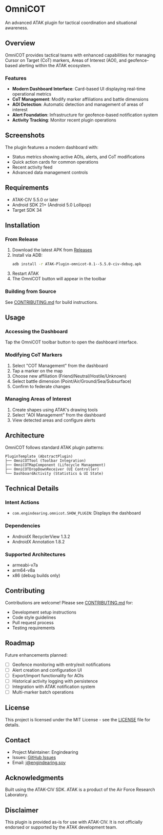 # OmniCOT

An advanced ATAK plugin for tactical coordination and situational awareness.

## Overview

OmniCOT provides tactical teams with enhanced capabilities for managing Cursor on Target (CoT) markers, Areas of Interest (AOI), and geofence-based alerting within the ATAK ecosystem.

### Features

- **Modern Dashboard Interface**: Card-based UI displaying real-time operational metrics
- **CoT Management**: Modify marker affiliations and battle dimensions
- **AOI Detection**: Automatic detection and management of areas of interest
- **Alert Foundation**: Infrastructure for geofence-based notification system
- **Activity Tracking**: Monitor recent plugin operations

## Screenshots

The plugin features a modern dashboard with:
- Status metrics showing active AOIs, alerts, and CoT modifications
- Quick action cards for common operations
- Recent activity feed
- Advanced data management controls

## Requirements

- ATAK-CIV 5.5.0 or later
- Android SDK 21+ (Android 5.0 Lollipop)
- Target SDK 34

## Installation

### From Release

1. Download the latest APK from [Releases](../../releases)
2. Install via ADB:
   ```bash
   adb install -r ATAK-Plugin-omnicot-0.1--5.5.0-civ-debug.apk
   ```
3. Restart ATAK
4. The OmniCOT button will appear in the toolbar

### Building from Source

See [CONTRIBUTING.md](CONTRIBUTING.md) for build instructions.

## Usage

### Accessing the Dashboard

Tap the OmniCOT toolbar button to open the dashboard interface.

### Modifying CoT Markers

1. Select "COT Management" from the dashboard
2. Tap a marker on the map
3. Choose new affiliation (Friend/Neutral/Hostile/Unknown)
4. Select battle dimension (Point/Air/Ground/Sea/Subsurface)
5. Confirm to federate changes

### Managing Areas of Interest

1. Create shapes using ATAK's drawing tools
2. Select "AOI Management" from the dashboard
3. View detected areas and configure alerts

## Architecture

OmniCOT follows standard ATAK plugin patterns:

```
PluginTemplate (AbstractPlugin)
├── OmniCOTTool (Toolbar Integration)
├── OmniCOTMapComponent (Lifecycle Management)
├── OmniCOTDropDownReceiver (UI Controller)
└── DashboardActivity (Statistics & UI State)
```

## Technical Details

### Intent Actions

- `com.engindearing.omnicot.SHOW_PLUGIN`: Displays the dashboard

### Dependencies

- AndroidX RecyclerView 1.3.2
- AndroidX Annotation 1.8.2

### Supported Architectures

- armeabi-v7a
- arm64-v8a
- x86 (debug builds only)

## Contributing

Contributions are welcome! Please see [CONTRIBUTING.md](CONTRIBUTING.md) for:
- Development setup instructions
- Code style guidelines
- Pull request process
- Testing requirements

## Roadmap

Future enhancements planned:

- [ ] Geofence monitoring with entry/exit notifications
- [ ] Alert creation and configuration UI
- [ ] Export/import functionality for AOIs
- [ ] Historical activity logging with persistence
- [ ] Integration with ATAK notification system
- [ ] Multi-marker batch operations

## License

This project is licensed under the MIT License - see the [LICENSE](LICENSE) file for details.

## Contact

- Project Maintainer: Engindearing
- Issues: [GitHub Issues](../../issues)
- Email: j@engindearing.soy

## Acknowledgments

Built using the ATAK-CIV SDK. ATAK is a product of the Air Force Research Laboratory.

## Disclaimer

This plugin is provided as-is for use with ATAK-CIV. It is not officially endorsed or supported by the ATAK development team.
